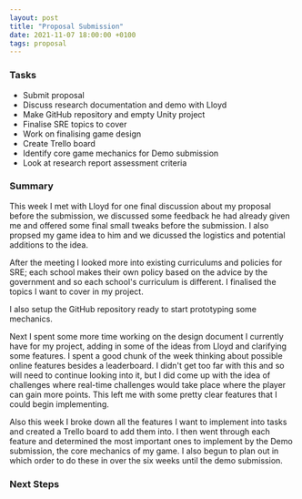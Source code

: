 ```yaml
---
layout: post
title: "Proposal Submission"
date: 2021-11-07 18:00:00 +0100
tags: proposal
---
```


### Tasks
- Submit proposal
- Discuss research documentation and demo with Lloyd
- Make GitHub repository and empty Unity project
- Finalise SRE topics to cover
- Work on finalising game design
- Create Trello board
- Identify core game mechanics for Demo submission
- Look at research report assessment criteria

### Summary
This week I met with Lloyd for one final discussion about my proposal before the submission, we discussed some feedback he had already given me and offered some final small tweaks before the submission. I also propsed my game idea to him and we dicussed the logistics and potential additions to the idea.

After the meeting I looked more into existing curriculums and policies for SRE; each school makes their own policy based on the advice by the government and so each school's curriculum is different. I finalised the topics I want to cover in my project.

I also setup the GitHub repository ready to start prototyping some mechanics. 

Next I spent some more time working on the design document I currently have for my project, adding in some of the ideas from Lloyd and clarifying some features. I spent a good chunk of the week thinking about possible online features besides a leaderboard. I didn't get too far with this and so will need to continue looking into it, but I did come up with the idea of challenges where real-time challenges would take place where the player can gain more points. This left me with some pretty clear features that I could begin implementing.

Also this week I broke down all the features I want to implement into tasks and created a Trello board to add them into. I then went through each feature and determined the most important ones to implement by the Demo submission, the core mechanics of my game. I also begun to plan out in which order to do these in over the six weeks until the demo submission.

### Next Steps

